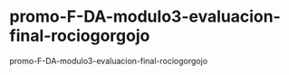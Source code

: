 # promo-F-DA-modulo3-evaluacion-final-rociogorgojo
promo-F-DA-modulo3-evaluacion-final-rociogorgojo
